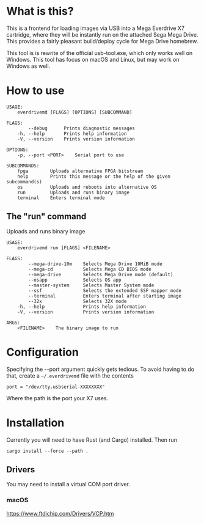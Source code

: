 # What is this?
This is a frontend for loading images via USB into a Mega Everdrive X7 cartridge, where they will be instantly run on the attached Sega Mega Drive. This provides a fairly pleasant build/deploy cycle for Mega Drive homebrew.

This tool is is rewrite of the official usb-tool.exe, which only works well on Windows. This tool has focus on macOS and Linux, but may work on Windows as well.

# How to use
    USAGE:
        everdrivemd [FLAGS] [OPTIONS] [SUBCOMMAND]

    FLAGS:
            --debug      Prints diagnostic messages
        -h, --help       Prints help information
        -V, --version    Prints version information

    OPTIONS:
        -p, --port <PORT>    Serial port to use

    SUBCOMMANDS:
        fpga        Uploads alternative FPGA bitstream
        help        Prints this message or the help of the given subcommand(s)
        os          Uploads and reboots into alternative OS
        run         Uploads and runs binary image
        terminal    Enters terminal mode

## The "run" command
Uploads and runs binary image

    USAGE:
        everdrivemd run [FLAGS] <FILENAME>

    FLAGS:
            --mega-drive-10m    Selects Mega Drive 10MiB mode
            --mega-cd           Selects Mega CD BIOS mode
            --mega-drive        Selects Mega Drive mode (default)
            --osapp             Selects OS app
            --master-system     Selects Master System mode
            --ssf               Selects the extended SSF mapper mode
            --terminal          Enters terminal after starting image
            --32x               Selects 32X mode
        -h, --help              Prints help information
        -V, --version           Prints version information

    ARGS:
        <FILENAME>    The binary image to run

# Configuration
Specifying the --port argument quickly gets tedious. To avoid having to do that, create a ```~/.everdrivemd``` file with the contents 

    port = "/dev/tty.usbserial-XXXXXXXX"

Where the path is the port your X7 uses.

# Installation
Currently you will need to have Rust (and Cargo) installed. Then run

    cargo install --force --path .

## Drivers
You may need to install a virtual COM port driver.

### macOS
https://www.ftdichip.com/Drivers/VCP.htm

